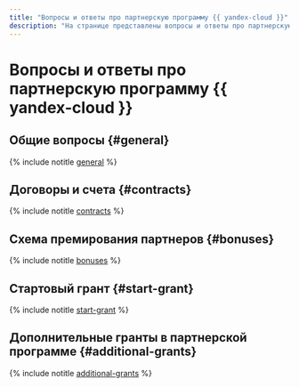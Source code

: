 ```yaml
---
title: "Вопросы и ответы про партнерскую программу {{ yandex-cloud }}"
description: "На странице представлены вопросы и ответы про партнерскую программу {{ yandex-cloud }}."
---
```


# Вопросы и ответы про партнерскую программу {{ yandex-cloud }}

## Общие вопросы {#general}

{% include notitle [general](../../_qa/partner/general.md) %}

## Договоры и счета {#contracts}

{% include notitle [contracts](../../_qa/partner/contracts.md) %}

## Схема премирования партнеров {#bonuses}

{% include notitle [bonuses](../../_qa/partner/bonuses.md) %}

## Стартовый грант {#start-grant}

{% include notitle [start-grant](../../_qa/partner/start-grant.md) %}

## Дополнительные гранты в партнерской программе {#additional-grants}

{% include notitle [additional-grants](../../_qa/partner/additional-grants.md) %}
